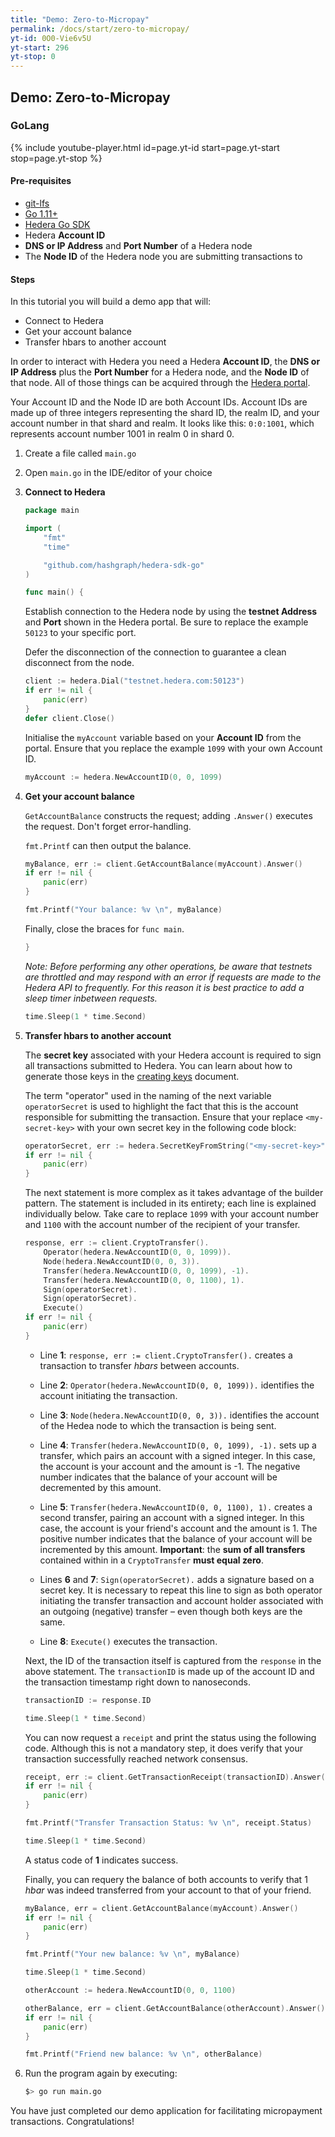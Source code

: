 ```yaml
---
title: "Demo: Zero-to-Micropay"
permalink: /docs/start/zero-to-micropay/
yt-id: 0O0-Vie6v5U
yt-start: 296
yt-stop: 0
---
```


## Demo: Zero-to-Micropay

### GoLang

{% include youtube-player.html id=page.yt-id start=page.yt-start stop=page.yt-stop %}

#### Pre-requisites

- [git-lfs](https://git-lfs.github.com/)
- [Go 1.11+](https://golang.org/)
- [Hedera Go SDK](https://github.com/hashgraph/hedera-sdk-go)
- Hedera **Account ID**
- **DNS or IP Address** and **Port Number** of a Hedera node
- The **Node ID** of the Hedera node you are submitting transactions to

#### Steps

In this tutorial you will build a demo app that will:

- Connect to Hedera
- Get your account balance
- Transfer hbars to another account

In order to interact with Hedera you need a Hedera **Account ID**, the **DNS or IP Address** plus the **Port Number** for a Hedera node, and the **Node ID** of that node. All of those things can be acquired through the [Hedera portal](https://go.hedera.com).

Your Account ID and the Node ID are both Account IDs. Account IDs are made up of three integers representing the shard ID, the realm ID, and your account number in that shard and realm. It looks like this: `0:0:1001`, which represents account number 1001 in realm 0 in shard 0.

1. Create a file called `main.go`
2. Open `main.go` in the IDE/editor of your choice
3. **Connect to Hedera**

    ```go
    package main

    import (
        "fmt"
        "time"

        "github.com/hashgraph/hedera-sdk-go"
    )

    func main() {
    ```

    Establish connection to the Hedera node by using the __testnet Address__ and __Port__ shown in the Hedera portal. Be sure to replace the example `50123` to your specific port.

    Defer the disconnection of the connection to guarantee a clean disconnect from the node.

    ```go
    client := hedera.Dial("testnet.hedera.com:50123")
    if err != nil {
        panic(err)
    }
    defer client.Close()
    ```

    Initialise the `myAccount` variable based on your __Account ID__ from the portal. Ensure that you replace the example `1099` with your own Account ID.

    ```go
    myAccount := hedera.NewAccountID(0, 0, 1099)
    ```

4. **Get your account balance**

    `GetAccountBalance` constructs the request; adding `.Answer()` executes the request. Don't forget error-handling.

    `fmt.Printf` can then output the balance.

    ```go
    myBalance, err := client.GetAccountBalance(myAccount).Answer()
    if err != nil {
        panic(err)
    }

    fmt.Printf("Your balance: %v \n", myBalance)
    ```

    Finally, close the braces for `func main`.

    ```go
    }
    ```

    _Note: Before performing any other operations, be aware that testnets are throttled and may respond with an error if requests are made to the Hedera API to frequently. For this reason it is best practice to add a sleep timer inbetween requests._

    ```go
    time.Sleep(1 * time.Second)
    ```

5. **Transfer hbars to another account**

    The **secret key** associated with your Hedera account is required to sign all transactions submitted to Hedera. You can learn about how to generate those keys in the [creating keys](/docs/start/creating-keys) document.

    The term "operator" used in the naming of the next variable `operatorSecret` is used to highlight the fact that this is the account responsible for submitting the transaction. Ensure that your replace `<my-secret-key>` with your own secret key in the following code block:

    ```go
    operatorSecret, err := hedera.SecretKeyFromString("<my-secret-key>")
    if err != nil {
        panic(err)
    }
    ```

    The next statement is more complex as it takes advantage of the builder pattern. The statement is included in its entirety; each line is explained individually below. Take care to replace `1099` with your account number and `1100` with the account number of the recipient of your transfer.

    ```go
    response, err := client.CryptoTransfer().
        Operator(hedera.NewAccountID(0, 0, 1099)).
        Node(hedera.NewAccountID(0, 0, 3)).
        Transfer(hedera.NewAccountID(0, 0, 1099), -1).
        Transfer(hedera.NewAccountID(0, 0, 1100), 1).
        Sign(operatorSecret).
        Sign(operatorSecret).
        Execute()
    if err != nil {
        panic(err)
    }
    ```

    - Line __1__: `response, err := client.CryptoTransfer().` creates a transaction to transfer _hbars_ between accounts.

    - Line __2__: `Operator(hedera.NewAccountID(0, 0, 1099)).` identifies the account initiating the transaction.

    - Line __3__: `Node(hedera.NewAccountID(0, 0, 3)).` identifies the account of the Hedea node to which the transaction is being sent.

    - Line __4__: `Transfer(hedera.NewAccountID(0, 0, 1099), -1).` sets up a transfer, which pairs an account with a signed integer. In this case, the account is your account and the amount is -1. The negative number indicates that the balance of your account will be decremented by this amount.

    - Line __5__: `Transfer(hedera.NewAccountID(0, 0, 1100), 1).` creates a second transfer, pairing an account with a signed integer. In this case, the account is your friend's account and the amount is 1. The positive number indicates that the balance of your account will be incremented by this amount. __Important__: the __sum of all transfers__ contained within in a `CryptoTransfer` __must equal zero__.

    - Lines __6__ and __7__: `Sign(operatorSecret).` adds a signature based on a secret key. It is necessary to repeat this line to sign as both operator initiating the transfer transaction and account holder associated with an outgoing (negative) transfer – even though both keys are the same.

    - Line __8__: `Execute()` executes the transaction.

    Next, the ID of the transaction itself is captured from the `response` in the above statement. The `transactionID` is made up of the account ID and the transaction timestamp right down to nanoseconds.

    ```go
    transactionID := response.ID

    time.Sleep(1 * time.Second)
    ```

    You can now request a `receipt` and print the status using the following code. Although this is not a mandatory step, it does verify that your transaction successfully reached network consensus.

    ```go
    receipt, err := client.GetTransactionReceipt(transactionID).Answer()
    if err != nil {
        panic(err)
    }

    fmt.Printf("Transfer Transaction Status: %v \n", receipt.Status)

    time.Sleep(1 * time.Second)
    ```

    A status code of __1__ indicates success.

    Finally, you can requery the balance of both accounts to verify that 1 _hbar_ was indeed transferred from your account to that of your friend.

    ```go
    myBalance, err = client.GetAccountBalance(myAccount).Answer()
    if err != nil {
        panic(err)
    }

    fmt.Printf("Your new balance: %v \n", myBalance)

    time.Sleep(1 * time.Second)

    otherAccount := hedera.NewAccountID(0, 0, 1100)

    otherBalance, err = client.GetAccountBalance(otherAccount).Answer()
    if err != nil {
        panic(err)
    }

    fmt.Printf("Friend new balance: %v \n", otherBalance)
    ```

6. Run the program again by executing:
    ```bash
    $> go run main.go
    ```

You have just completed our demo application for facilitating micropayment transactions. Congratulations!